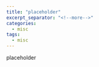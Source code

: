 ```yaml
---
title: "placeholder"
excerpt_separator: "<!--more-->"
categories:
  - misc
tags:
  - misc
---
```


placeholder